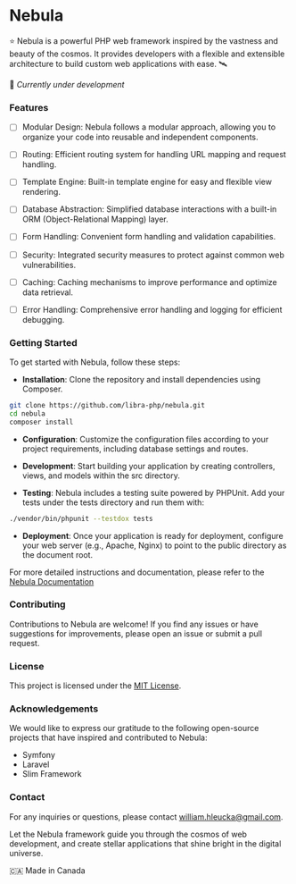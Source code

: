 # Nebula

⭐ Nebula is a powerful PHP web framework inspired by the vastness and beauty of the cosmos. It provides developers with a flexible and extensible architecture to build custom web applications with ease. 🛰️ 

👷 *Currently under development*


### Features
- [ ] Modular Design: Nebula follows a modular approach, allowing you to organize your code into reusable and independent components.
- [ ] Routing: Efficient routing system for handling URL mapping and request handling.
- [ ] Template Engine: Built-in template engine for easy and flexible view rendering.
- [ ] Database Abstraction: Simplified database interactions with a built-in ORM (Object-Relational Mapping) layer.
- [ ] Form Handling: Convenient form handling and validation capabilities.
- [ ] Security: Integrated security measures to protect against common web vulnerabilities.
- [ ] Caching: Caching mechanisms to improve performance and optimize data retrieval.
- [ ] Error Handling: Comprehensive error handling and logging for efficient debugging.


### Getting Started

To get started with Nebula, follow these steps:

- **Installation**: Clone the repository and install dependencies using Composer.
```bash
git clone https://github.com/libra-php/nebula.git
cd nebula
composer install
```

- **Configuration**: Customize the configuration files according to your project requirements, including database settings and routes.

- **Development**: Start building your application by creating controllers, views, and models within the src directory.

- **Testing**: Nebula includes a testing suite powered by PHPUnit. Add your tests under the tests directory and run them with:
```bash
./vendor/bin/phpunit --testdox tests
```

- **Deployment**: Once your application is ready for deployment, configure your web server (e.g., Apache, Nginx) to point to the public directory as the document root.

For more detailed instructions and documentation, please refer to the <a href='#'>Nebula Documentation</a>


### Contributing

Contributions to Nebula are welcome! If you find any issues or have suggestions for improvements, please open an issue or submit a pull request. 


### License

This project is licensed under the <a href='https://github.com/your-username/nebula/blob/main/LICENSE'>MIT License</a>.


### Acknowledgements

We would like to express our gratitude to the following open-source projects that have inspired and contributed to Nebula:

- Symfony
- Laravel
- Slim Framework


### Contact

For any inquiries or questions, please contact william.hleucka@gmail.com.

Let the Nebula framework guide you through the cosmos of web development, and create stellar applications that shine bright in the digital universe.


🇨🇦 Made in Canada
